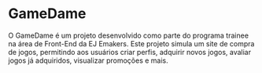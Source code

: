 # GameDame
O GameDame é um projeto desenvolvido como parte do programa trainee na área de Front-End da EJ Emakers. Este projeto simula um site de compra de jogos, permitindo aos usuários criar perfis, adquirir novos jogos, avaliar jogos já adquiridos, visualizar promoções e mais.

